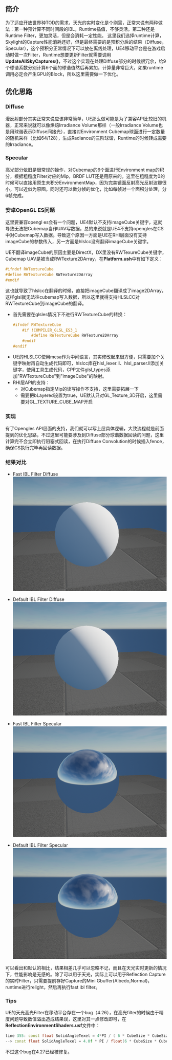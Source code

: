 ## 简介
为了适应开放世界种TOD的需求，天光的实时变化是个刚需，正常来说有两种做法：第一种预计算不同时间段的IBL，Runtime插值，不够灵活。第二种还是Runtime Filter，更加灵活，但是会消耗一定性能。
这里我们选择runtime计算，Skylight的Capture性能消耗还好，但是最终需要的是预积分后的结果（Diffuse，Specular），这个预积分正常情况下可以放在离线处理，UE4移动平台是在游戏启动时做一次Filter，Runtime想要更新Filter就需要调用**UpdateAllSkyCaptures()**，不过这个实现在处理Diffuse部分的时候很冗余，给9个球谐系数分别计算6个面的球谐值然后再累加，计算量非常巨大，如果runtime调用必定会产生GPU的Block，所以这里需要做一下优化。

## 优化思路
### Diffuse
漫反射部分其实正常来说应该非常简单，UE那么做可能是为了兼容API比较旧的机器，正常来说就可以像烘焙Irradiance Volume那样（一般Irradiance Volume也是用球谐表示Diffuse间接光），直接对Environment Cubemap球面进行一定数量的随机采样（比如64/128），生成Radiance的三阶球谐，Runtime的时候转成需要的Irradiance。

### Specular
高光部分依旧是很常规的操作，对Cubemap的6个面进行Environment map的积分，根据粗糙度Filter对应的Mip，BRDF LUT还是用原来的。这里在粗糙度为0的时候可以直接用原生未积分EnvironmentMap，因为完美镜面反射高光反射波瓣很小，可以近似为原图。同时还可以做分帧的优化，比如每帧对一个面积分处理，分6帧完成。

### 安卓OpenGL ES问题
这里要兼容opengl es会有一个问题，UE4默认不支持imageCube关键字，这就导致无法把Cubemap当作UAV写数据，总的来说就是UE4不支持opengles在CS中对Cubemap写入数据。导致这个原因一方面是UE在RHI层面没有支持imageCube的参数传入，另一方面是hlslcc没有翻译imageCube关键字。

UE不翻译imageCube的原因主要是DirectX，DX里没有RWTexureCube关键字，Cubemap UAV是被当成RWTexture2DArray，在**Platform.ush**中有如下定义：
```cpp
#ifndef RWTextureCube
#define RWTextureCube RWTexture2DArray
#endif
```
这也就导致了hlslcc在翻译的时候，直接把imageCube翻译成了image2DArray，这样glsl就无法往cubemap写入数据，所以这里就得支持HLSLCC对RWTextureCube到imageCube的翻译。

* 首先需要在glsles情况下不进行RWTextureCube的转换：
    ```cpp
    #ifndef RWTextureCube
        #if !COMPILER_GLSL_ES3_1
            #define RWTextureCube RWTexture2DArray
        #endif
    #endif
    ```
* UE的HLSLCC使用mesa作为中间语言，其实修改起来很方便，只需要加个关键字映射再自动生成代码即可，hlslcc库在hlsl_lexer.ll、hlsl_parser.ll添加关键字，使用工具生成代码，CPP文件glsl_types添加"RWTextureCube"到"imageCube"的映射。
* RHI层API的支持：
    * 对Cubemap指定Mip的读写操作不支持，这里需要拓展一下
    * 需要把bLayered设置为true，UE默认只对GL_Texture_3D开启，这里需要对GL_TEXTURE_CUBE_MAP开启

### 实现
有了Opengles API层面的支持，我们就可以写上层具体逻辑，大致流程就是前面提到的优化思路，不过这里可能要涉及到Diffuse部分球谐数据回读的问题，这里计算完不会立即执行阻塞式回读，在执行Diffuse Convolution的时候插入fence，确保CS执行完毕再回读数据。

### 结果对比

* Fast IBL Filter Diffuse
![image](../RenderPictures/FastIBLFilter/FastIBLFilter_Diffuse.png)
* Default IBL Filter Diffuse
![image](../RenderPictures/FastIBLFilter/DefaultIBLFilter_Diffuse.png)

* Fast IBL Filter Specular
![image](../RenderPictures/FastIBLFilter/FastIBLFilter_Specular.png)
* Default IBL Filter Specular
![image](../RenderPictures/FastIBLFilter/DefaultIBLFilter_Specular.png)

可以看出和默认的相比，结果相差几乎可以忽略不记，而且在天光实时更新的情况下，性能影响是无感的。除了可以用于天光，实际上可以用于Reflection Capture的实时Filter，只需要提前存好Capture的Mini Gbuffer(Albedo,Normal)，runtime进行relight，然后再执行fast ibl filter。

### Tips
UE的天光高光Filter在移动平台存在一个bug（4.26），在高光filter的时候由于精度问题导致数值溢出造成结果误，这里对其一点修改即可，在**ReflectionEnvironmentShaders.usf**文件中：
```cpp
line 355: const float SolidAngleTexel = 4*PI / ( 6 * CubeSize * CubeSize ) * 2;
--> const float SolidAngleTexel = 4.0f * PI / float(6 * CubeSize * CubeSize) * 2.0f;
```
不过这个bug在4.27已经被修复。

